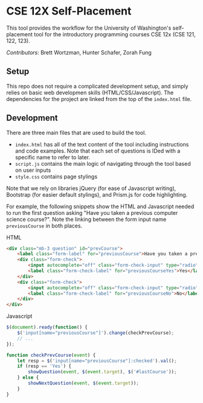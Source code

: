 # CSE 12X Self-Placement

This tool provides the workflow for the University of Washington's self-placement tool for the introductory programming courses CSE 12x (CSE 121, 122, 123).

*Contributors:* Brett Wortzman, Hunter Schafer, Zorah Fung

## Setup

This repo does not require a complicated development setup, and simply relies on basic web developmen skills (HTML/CSS/Javascript). The dependencies for the project are linked from the top of the `index.html` file.

## Development

There are three main files that are used to build the tool.

* `index.html` has all of the text content of the tool including instructions and code examples. Note that each set of questions is IDed with a specific name to refer to later.
* `script.js` contains the main logic of navigating through the tool based on user inputs
* `style.css` contains page stylings

Note that we rely on libraries jQuery (for ease of Javascript writing), Bootstrap (for easier default stylings), and Prism.js for code highlighting.

For example, the following snippets show the HTML and Javascript needed to run the first question asking "Have you taken a previous computer science course?". Note the linking between the form input name `previousCourse` in both places.

HTML

```html
<div class="mb-3 question" id="prevCourse">
    <label class="form-label" for="previousCourse">Have you taken a previous computer science course?</label>
    <div class="form-check">
        <input autocomplete="off" class="form-check-input" type="radio" name="previousCourse" id="previousCourseYes" value="Yes">
        <label class="form-check-label" for="previousCourseYes">Yes</label>
    </div>
    <div class="form-check">
        <input autocomplete="off" class="form-check-input" type="radio" name="previousCourse" id="previousCourseNo" value="No">
        <label class="form-check-label" for="previousCourseNo">No</label>
    </div>
</div>
```

Javascript

```Javascript
$(document).ready(function() {
    $('input[name="previousCourse"]').change(checkPrevCourse);
    // ...
});

function checkPrevCourse(event) {
    let resp = $('input[name="previousCourse"]:checked').val();
    if (resp == 'Yes') {
        showQuestion(event, $(event.target), $('#lastCourse'));
    } else {
        showNextQuestion(event, $(event.target));
    }
}
```
